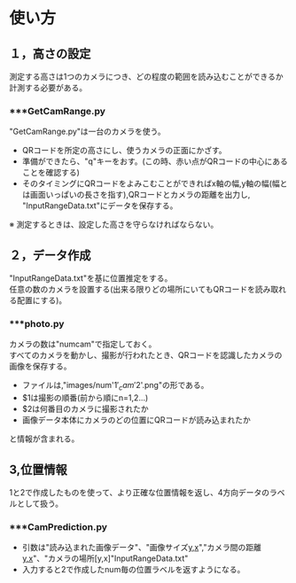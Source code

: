 # 使い方
## １，高さの設定
測定する高さは1つのカメラにつき、どの程度の範囲を読み込むことができるか計測する必要がある。

### ***GetCamRange.py
"GetCamRange.py"は一台のカメラを使う。  
- QRコードを所定の高さにし、使うカメラの正面にかざす。  
- 準備ができたら、"q"キーをおす。(この時、赤い点がQRコードの中心にあることを確認する)  
- そのタイミングにQRコードをよみこむことができればx軸の幅,y軸の幅(幅とは画面いっぱいの長さを指す),QRコードとカメラの距離を出力し,  
"InputRangeData.txt"にデータを保存する。

※ 測定するときは、設定した高さを守らなければならない。

## ２，データ作成
"InputRangeData.txt"を基に位置推定をする。  
任意の数のカメラを設置する(出来る限りどの場所にいてもQRコードを読み取れる配置にする)。

### ***photo.py
カメラの数は"numcam"で指定しておく。  
すべてのカメラを動かし、撮影が行われたとき、QRコードを認識したカメラの画像を保存する。  
- ファイルは,"images/num'$1'_cam'$2'.png"の形である。  
- $1は撮影の順番(前から順にn=1,2...)  
- $2は何番目のカメラに撮影されたか
- 画像データ本体にカメラのどの位置にQRコードが読み込まれたか  

と情報が含まれる。

## 3,位置情報
1と2で作成したものを使って、より正確な位置情報を返し、4方向データのラベルとして扱う。  
### ***CamPrediction.py
- 引数は"読み込まれた画像データ"、"画像サイズ[y,x](cm)","カメラ間の距離[y,x](cm)"、"カメラの場所[y,x]"InputRangeData.txt"
- 入力すると2で作成したnum毎の位置ラベルを返すようになる。
